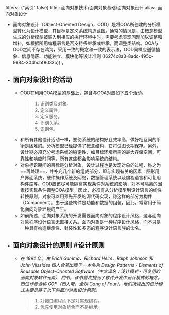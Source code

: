 filters:: {"索引" false}
title:: 面向对象技术/面向对象基础/面向对象设计
alias:: 面向对象设计

- 面向对象设计（Object-Oriented Design，OOD）是将OOA所创建的分析模型转化为设计模型，其目标是定义系统构造蓝图。通常的情况是，由概念模型生成的分析模型被装入到相应的执行环境中时，需要考虑实现问题加以调整和增补，如根据所用编程语言是否支持多继承或继承，而调整类结构。OOA与OOD之间不存在鸿沟，采用一致的概念和一致的表示法，OOD同样应遵循抽象、信息隐蔽、功能独立、模块化等设计准则 ((6274c8a3-8adc-495c-9984-304bcbf8033b)) 。
- ## 面向对象设计的活动
	- OOD在利用OOA模型的基础上，包含与OOA对应如下五个活动。
	  > 1. 识别类及对象。
	  > 2. 定义属性。
	  > 3. 定义服务。
	  > 4. 识别关系。
	  > 5. 识别包。
	- 和所有其他设计活动一样，要使系统的结构好且效率高，做好相互间的平衡是困难的。分析模型已经提供了概念结构，它将试图长期保存。另外，设计期必须充分考虑系统的稳定性，如目标环境所需的最大存储空间、可靠性和响应时间等，所有这些都会影响系统的结构。
	- 对象标识期间的目标是分析对象，设计过程也是发现对象的过程，称之为==再处理==，并补充几个新的组成部分，即与实现有关的因素：图形用户界面系统，硬件操作系统及网络，数据管理系统以及编程语言和可复用构件库等。OOD应该尽可能隔离实现条件对系统的影响，对不可隔离的因素按实现条件调整OOA模型。因此，必须有从分析模型到设计语言的线性转换原则。对象可以用预先开发的源代码实现，称这样的部分为构件（Component）。由于这些构件是功能和数据的组装，因此，常常用于简化面向对象环境的产生。
	- 如前所述，面向对象系统的开发需要面向对象的程序设计风格，这与面向对象程序设计语言无直接关系。面向对象是一种程序设计风格，而不只是一种具有构造继承性、封装性和多态的程序设计语言族的命名。
- ## 面向对象设计的原则 #设计原则
	- _在 1994 年，由 Erich Gamma、Richard Helm、Ralph Johnson 和 John Vlissides 四人合著出版了一本名为 Design Patterns - Elements of Reusable Object-Oriented Software（中文译名：设计模式 - 可复用的面向对象软件元素） 的书，该书首次提到了软件开发中设计模式的概念。 四位作者合称 GOF（四人帮，全拼 Gang of Four）。他们所提出的设计模式主要是基于以下的面向对象设计原则。_
	  > 1. 对接口编程而不是对实现编程。
	  > 2. 优先使用对象组合而不是继承。